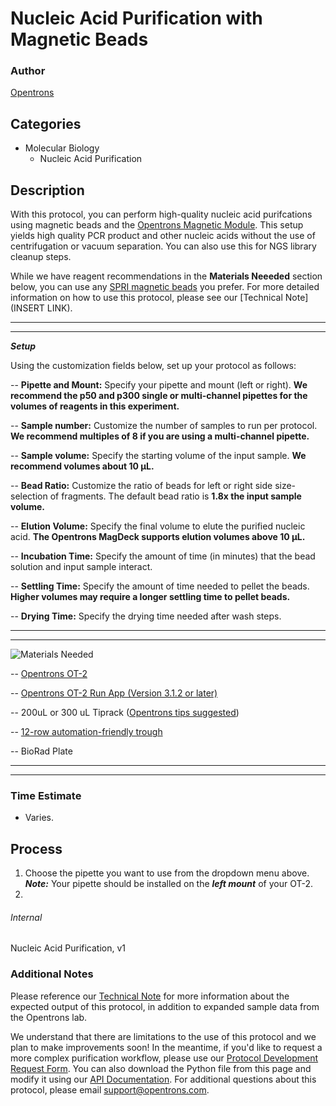 # Nucleic Acid Purification with Magnetic Beads

### Author
[Opentrons](https://opentrons.com/)

## Categories
* Molecular Biology
    * Nucleic Acid Purification

## Description
With this protocol, you can perform high-quality nucleic acid purifcations using magnetic beads and the [Opentrons Magnetic Module](https://shop.opentrons.com/products/magdeck?_ga=2.120183432.1039841802.1542049668-403439593.1535387376). This setup yields high quality PCR product and other nucleic acids without the use of centrifugation or vacuum separation. You can also use this for NGS library cleanup steps.

While we have reagent recommendations in the **Materials Neeeded** section below, you can use any [SPRI magnetic beads](https://bitesizebio.com/13580/solid-phase-reversible-immobilization-how-to-get-a-bead-on-the-clean-up-of-your-ngs-libraries/) you prefer. For more detailed information on how to use this protocol, please see our [Technical Note](INSERT LINK).

---

---

***Setup***

Using the customization fields below, set up your protocol as follows:

-- **Pipette and Mount:** Specify your pipette and mount (left or right). **We recommend the p50 and p300 single or multi-channel pipettes for the volumes of reagents in this experiment.** 

-- **Sample number:** Customize the number of samples to run per protocol. **We recommend multiples of 8 if you are using a multi-channel pipette.**

-- **Sample volume:** Specify the starting volume of the input sample. **We recommend volumes about 10 µL.** 

-- **Bead Ratio:** Customize the ratio of beads for left or right side size-selection of fragments. The default bead ratio is **1.8x the input sample volume.**

-- **Elution Volume:** Specify the final volume to elute the purified nucleic acid. **The Opentrons MagDeck supports elution volumes above 10 µL.**

-- **Incubation Time:** Specify the amount of time (in minutes) that the bead solution and input sample interact.

-- **Settling Time:** Specify the amount of time needed to pellet the beads. **Higher volumes may require a longer settling time to pellet beads.**

-- **Drying Time:** Specify the drying time needed after wash steps.

---

---


![Materials Needed](https://s3.amazonaws.com/opentrons-protocol-library-website/custom-README-images/customizable-serial-dilution/materials.png)

-- [Opentrons OT-2](http://opentrons.com/ot-2)

-- [Opentrons OT-2 Run App (Version 3.1.2 or later)](http://opentrons.com/ot-app)

-- 200uL or 300 uL Tiprack ([Opentrons tips suggested](https://shop.opentrons.com/collections/opentrons-tips/products/opentrons-300ul-tips-racks-9-600-tips))

-- [12-row automation-friendly trough](https://www.usascientific.com/12-channel-automation-reservoir.aspx)

-- BioRad Plate

---

---

### Time Estimate
* Varies.

## Process
1. Choose the pipette you want to use from the dropdown menu above. ***Note:*** Your pipette should be installed on the ***left mount*** of your OT-2.
2. 

###### Internal
Nucleic Acid Purification, v1

### Additional Notes
Please reference our [Technical Note]() for more information about the expected output of this protocol, in addition to expanded sample data from the Opentrons lab. 

We understand that there are limitations to the use of this protocol and we plan to make improvements soon! In the meantime, if you'd like to request a more complex purification workflow, please use our [Protocol Development Request Form](https://opentrons-protocol-dev.paperform.co/). You can also download the Python file from this page and modify it using our [API Documentation](https://docs.opentrons.com/). For additional questions about this protocol, please email support@opentrons.com.
